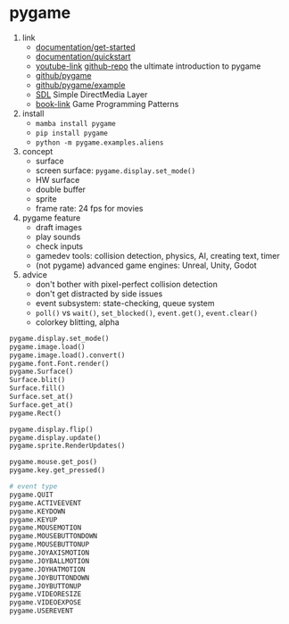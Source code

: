 # pygame

1. link
   * [documentation/get-started](https://www.pygame.org/wiki/GettingStarted)
   * [documentation/quickstart](https://www.pygame.org/docs/)
   * [youtube-link](https://youtu.be/AY9MnQ4x3zk?si=M3zVLGzGV-xu9xSz) [github-repo](https://github.com/clear-code-projects/UltimatePygameIntro) the ultimate introduction to pygame
   * [github/pygame](https://github.com/pygame/)
   * [github/pygame/example](https://github.com/pygame/pygame/tree/main/examples)
   * [SDL](https://libsdl.org/) Simple DirectMedia Layer
   * [book-link](https://gameprogrammingpatterns.com/contents.html) Game Programming Patterns
2. install
   * `mamba install pygame`
   * `pip install pygame`
   * `python -m pygame.examples.aliens`
3. concept
   * surface
   * screen surface: `pygame.display.set_mode()`
   * HW surface
   * double buffer
   * sprite
   * frame rate: 24 fps for movies
4. pygame feature
   * draft images
   * play sounds
   * check inputs
   * gamedev tools: collision detection, physics, AI, creating text, timer
   * (not pygame) advanced game engines: Unreal, Unity, Godot
5. advice
   * don't bother with pixel-perfect collision detection
   * don't get distracted by side issues
   * event subsystem: state-checking, queue system
   * `poll()` vs `wait()`, `set_blocked()`, `event.get()`, `event.clear()`
   * colorkey blitting, alpha

```Python
pygame.display.set_mode()
pygame.image.load()
pygame.image.load().convert()
pygame.font.Font.render()
pygame.Surface()
Surface.blit()
Surface.fill()
Surface.set_at()
Surface.get_at()
pygame.Rect()

pygame.display.flip()
pygame.display.update()
pygame.sprite.RenderUpdates()

pygame.mouse.get_pos()
pygame.key.get_pressed()

# event type
pygame.QUIT
pygame.ACTIVEEVENT
pygame.KEYDOWN
pygame.KEYUP
pygame.MOUSEMOTION
pygame.MOUSEBUTTONDOWN
pygame.MOUSEBUTTONUP
pygame.JOYAXISMOTION
pygame.JOYBALLMOTION
pygame.JOYHATMOTION
pygame.JOYBUTTONDOWN
pygame.JOYBUTTONUP
pygame.VIDEORESIZE
pygame.VIDEOEXPOSE
pygame.USEREVENT
```
